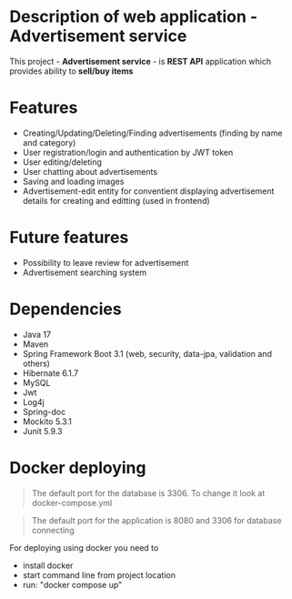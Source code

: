 # Description of web application - Advertisement service
This project - **Advertisement service** - is **REST API** application which provides ability to **sell/buy items**

# Features
+ Creating/Updating/Deleting/Finding advertisements (finding by name and category)
+ User registration/login and authentication by JWT token
+ User editing/deleting
+ User chatting about advertisements
+ Saving and loading images
+ Advertisement-edit entity for conventient displaying advertisement details for creating and editting (used in frontend)

# Future features
+ Possibility to leave review for advertisement
+ Advertisement searching system

# Dependencies
+ Java 17
+ Maven
+ Spring Framework Boot 3.1 (web, security, data-jpa, validation and others)
+ Hibernate 6.1.7
+ MySQL
+ Jwt
+ Log4j
+ Spring-doc
+ Mockito 5.3.1
+ Junit 5.9.3

# Docker deploying

> The default port for the database is 3306. To change it look at docker-compose.yml

> The default port for the application is 8080 and 3306 for database connecting

For deploying using docker you need to
+ install docker
+ start command line from project location
+ run: "docker compose up"
